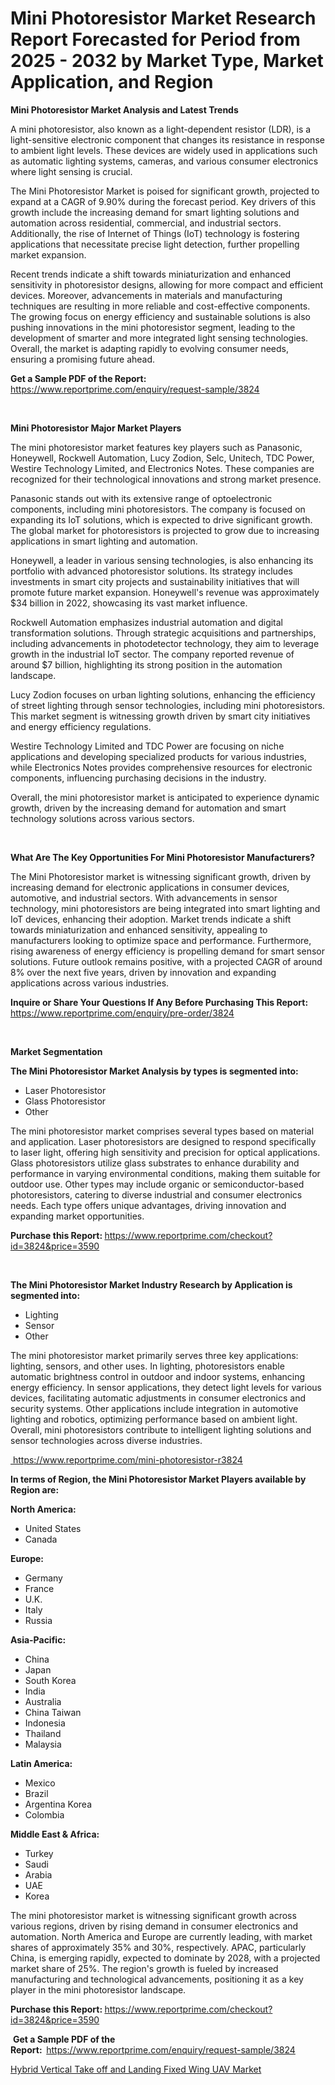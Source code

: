 <p><h1>Mini Photoresistor Market Research Report Forecasted for Period from 2025 -  2032 by Market Type, Market Application, and Region</h1></p><p><strong>Mini Photoresistor Market Analysis and Latest Trends</strong></p>
<p><p>A mini photoresistor, also known as a light-dependent resistor (LDR), is a light-sensitive electronic component that changes its resistance in response to ambient light levels. These devices are widely used in applications such as automatic lighting systems, cameras, and various consumer electronics where light sensing is crucial.</p><p>The Mini Photoresistor Market is poised for significant growth, projected to expand at a CAGR of 9.90% during the forecast period. Key drivers of this growth include the increasing demand for smart lighting solutions and automation across residential, commercial, and industrial sectors. Additionally, the rise of Internet of Things (IoT) technology is fostering applications that necessitate precise light detection, further propelling market expansion.</p><p>Recent trends indicate a shift towards miniaturization and enhanced sensitivity in photoresistor designs, allowing for more compact and efficient devices. Moreover, advancements in materials and manufacturing techniques are resulting in more reliable and cost-effective components. The growing focus on energy efficiency and sustainable solutions is also pushing innovations in the mini photoresistor segment, leading to the development of smarter and more integrated light sensing technologies. Overall, the market is adapting rapidly to evolving consumer needs, ensuring a promising future ahead.</p></p>
<p><strong>Get a Sample PDF of the Report:&nbsp;</strong> <a href="https://www.reportprime.com/enquiry/request-sample/3824?utm_campaign=3012&utm_medium=2&utm_source=Github&utm_content=ia&utm_term=18032025&utm_id=mini-photoresistor">https://www.reportprime.com/enquiry/request-sample/3824</a></p>
<p>&nbsp;</p>
<p><strong>Mini Photoresistor Major Market Players</strong></p>
<p><p>The mini photoresistor market features key players such as Panasonic, Honeywell, Rockwell Automation, Lucy Zodion, Selc, Unitech, TDC Power, Westire Technology Limited, and Electronics Notes. These companies are recognized for their technological innovations and strong market presence.</p><p>Panasonic stands out with its extensive range of optoelectronic components, including mini photoresistors. The company is focused on expanding its IoT solutions, which is expected to drive significant growth. The global market for photoresistors is projected to grow due to increasing applications in smart lighting and automation.</p><p>Honeywell, a leader in various sensing technologies, is also enhancing its portfolio with advanced photoresistor solutions. Its strategy includes investments in smart city projects and sustainability initiatives that will promote future market expansion. Honeywell's revenue was approximately $34 billion in 2022, showcasing its vast market influence.</p><p>Rockwell Automation emphasizes industrial automation and digital transformation solutions. Through strategic acquisitions and partnerships, including advancements in photodetector technology, they aim to leverage growth in the industrial IoT sector. The company reported revenue of around $7 billion, highlighting its strong position in the automation landscape.</p><p>Lucy Zodion focuses on urban lighting solutions, enhancing the efficiency of street lighting through sensor technologies, including mini photoresistors. This market segment is witnessing growth driven by smart city initiatives and energy efficiency regulations. </p><p>Westire Technology Limited and TDC Power are focusing on niche applications and developing specialized products for various industries, while Electronics Notes provides comprehensive resources for electronic components, influencing purchasing decisions in the industry.</p><p>Overall, the mini photoresistor market is anticipated to experience dynamic growth, driven by the increasing demand for automation and smart technology solutions across various sectors.</p></p>
<p>&nbsp;</p>
<p><strong>What Are The Key Opportunities For Mini Photoresistor Manufacturers?</strong></p>
<p><p>The Mini Photoresistor market is witnessing significant growth, driven by increasing demand for electronic applications in consumer devices, automotive, and industrial sectors. With advancements in sensor technology, mini photoresistors are being integrated into smart lighting and IoT devices, enhancing their adoption. Market trends indicate a shift towards miniaturization and enhanced sensitivity, appealing to manufacturers looking to optimize space and performance. Furthermore, rising awareness of energy efficiency is propelling demand for smart sensor solutions. Future outlook remains positive, with a projected CAGR of around 8% over the next five years, driven by innovation and expanding applications across various industries.</p></p>
<p><strong>Inquire or Share Your Questions If Any Before Purchasing This Report:</strong> <a href="https://www.reportprime.com/enquiry/pre-order/3824?utm_campaign=3012&utm_medium=2&utm_source=Github&utm_content=ia&utm_term=18032025&utm_id=mini-photoresistor">https://www.reportprime.com/enquiry/pre-order/3824</a></p>
<p>&nbsp;</p>
<p><strong>Market Segmentation</strong></p>
<p><strong>The Mini Photoresistor Market Analysis by types is segmented into:</strong></p>
<p><ul><li>Laser Photoresistor</li><li>Glass Photoresistor</li><li>Other</li></ul></p>
<p><p>The mini photoresistor market comprises several types based on material and application. Laser photoresistors are designed to respond specifically to laser light, offering high sensitivity and precision for optical applications. Glass photoresistors utilize glass substrates to enhance durability and performance in varying environmental conditions, making them suitable for outdoor use. Other types may include organic or semiconductor-based photoresistors, catering to diverse industrial and consumer electronics needs. Each type offers unique advantages, driving innovation and expanding market opportunities.</p></p>
<p><strong>Purchase this Report:&nbsp;</strong><a href="https://www.reportprime.com/checkout?id=3824&price=3590&utm_campaign=3012&utm_medium=2&utm_source=Github&utm_content=ia&utm_term=18032025&utm_id=mini-photoresistor">https://www.reportprime.com/checkout?id=3824&price=3590</a></p>
<p>&nbsp;</p>
<p><strong>The Mini Photoresistor Market Industry Research by Application is segmented into:</strong></p>
<p><ul><li>Lighting</li><li>Sensor</li><li>Other</li></ul></p>
<p><p>The mini photoresistor market primarily serves three key applications: lighting, sensors, and other uses. In lighting, photoresistors enable automatic brightness control in outdoor and indoor systems, enhancing energy efficiency. In sensor applications, they detect light levels for various devices, facilitating automatic adjustments in consumer electronics and security systems. Other applications include integration in automotive lighting and robotics, optimizing performance based on ambient light. Overall, mini photoresistors contribute to intelligent lighting solutions and sensor technologies across diverse industries.</p></p>
<p><a href="https://www.reportprime.com/mini-photoresistor-r3824?utm_campaign=3012&utm_medium=2&utm_source=Github&utm_content=ia&utm_term=18032025&utm_id=mini-photoresistor">&nbsp;https://www.reportprime.com/mini-photoresistor-r3824</a></p>
<p><strong>In terms of Region, the Mini Photoresistor Market Players available by Region are:</strong></p>
<p>
    <p> <strong> North America: </strong>
        <ul>
            <li>United States</li>
            <li>Canada</li>
        </ul>
        </p> 
    <p> <strong> Europe: </strong>
        <ul>
            <li>Germany</li>
            <li>France</li>
            <li>U.K.</li>
            <li>Italy</li>
            <li>Russia</li>
        </ul>
        </p> 
    <p> <strong> Asia-Pacific: </strong>
        <ul>
            <li>China</li>
            <li>Japan</li>
            <li>South Korea</li>
            <li>India</li>
            <li>Australia</li>
            <li>China Taiwan</li>
            <li>Indonesia</li>
            <li>Thailand</li>
            <li>Malaysia</li>
        </ul>
        </p> 
    <p> <strong> Latin America: </strong>
        <ul>
            <li>Mexico</li>
            <li>Brazil</li>
            <li>Argentina Korea</li>
            <li>Colombia</li>
        </ul>
        </p> 
    <p> <strong> Middle East & Africa: </strong>
        <ul>
            <li>Turkey</li>
            <li>Saudi</li>
            <li>Arabia</li>
            <li>UAE</li>
            <li>Korea</li>
        </ul>
    </p>
    </p>
<p><p>The mini photoresistor market is witnessing significant growth across various regions, driven by rising demand in consumer electronics and automation. North America and Europe are currently leading, with market shares of approximately 35% and 30%, respectively. APAC, particularly China, is emerging rapidly, expected to dominate by 2028, with a projected market share of 25%. The region's growth is fueled by increased manufacturing and technological advancements, positioning it as a key player in the mini photoresistor landscape.</p></p>
<p><strong>Purchase this Report: </strong><a href="https://www.reportprime.com/checkout?id=3824&price=3590&utm_campaign=3012&utm_medium=2&utm_source=Github&utm_content=ia&utm_term=18032025&utm_id=mini-photoresistor">https://www.reportprime.com/checkout?id=3824&price=3590</a></p>
<p>&nbsp;<strong>Get a Sample PDF of the Report:&nbsp;&nbsp;</strong><a href="https://www.reportprime.com/enquiry/request-sample/3824?utm_campaign=3012&utm_medium=2&utm_source=Github&utm_content=ia&utm_term=18032025&utm_id=mini-photoresistor">https://www.reportprime.com/enquiry/request-sample/3824</a></p>
<p><strong></strong></p>
<p><p><a href="https://github.com/tamvrosiya/Market-Research-Report-List-6/blob/main/hybrid-vertical-take-off-and-landing-fixed-wing-uav-market.md?utm_campaign=3012&utm_medium=2&utm_source=Github&utm_content=ia&utm_term=18032025&utm_id=mini-photoresistor">Hybrid Vertical Take off and Landing Fixed Wing UAV Market</a></p></p>